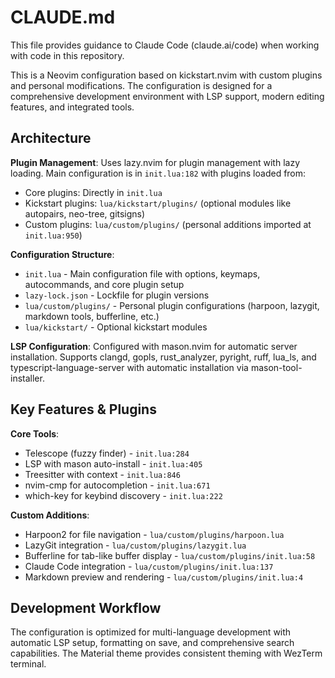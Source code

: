 # CLAUDE.md

This file provides guidance to Claude Code (claude.ai/code) when working with code in this repository.

This is a Neovim configuration based on kickstart.nvim with custom plugins and personal modifications. The configuration is designed for a comprehensive development environment with LSP support, modern editing features, and integrated tools.

## Architecture

**Plugin Management**: Uses lazy.nvim for plugin management with lazy loading. Main configuration is in `init.lua:182` with plugins loaded from:
- Core plugins: Directly in `init.lua` 
- Kickstart plugins: `lua/kickstart/plugins/` (optional modules like autopairs, neo-tree, gitsigns)
- Custom plugins: `lua/custom/plugins/` (personal additions imported at `init.lua:950`)

**Configuration Structure**: 
- `init.lua` - Main configuration file with options, keymaps, autocommands, and core plugin setup
- `lazy-lock.json` - Lockfile for plugin versions
- `lua/custom/plugins/` - Personal plugin configurations (harpoon, lazygit, markdown tools, bufferline, etc.)
- `lua/kickstart/` - Optional kickstart modules

**LSP Configuration**: Configured with mason.nvim for automatic server installation. Supports clangd, gopls, rust_analyzer, pyright, ruff, lua_ls, and typescript-language-server with automatic installation via mason-tool-installer.

## Key Features & Plugins

**Core Tools**:
- Telescope (fuzzy finder) - `init.lua:284`
- LSP with mason auto-install - `init.lua:405` 
- Treesitter with context - `init.lua:846`
- nvim-cmp for autocompletion - `init.lua:671`
- which-key for keybind discovery - `init.lua:222`

**Custom Additions**:
- Harpoon2 for file navigation - `lua/custom/plugins/harpoon.lua`
- LazyGit integration - `lua/custom/plugins/lazygit.lua`
- Bufferline for tab-like buffer display - `lua/custom/plugins/init.lua:58`
- Claude Code integration - `lua/custom/plugins/init.lua:137`
- Markdown preview and rendering - `lua/custom/plugins/init.lua:4`

## Development Workflow

The configuration is optimized for multi-language development with automatic LSP setup, formatting on save, and comprehensive search capabilities. The Material theme provides consistent theming with WezTerm terminal.

